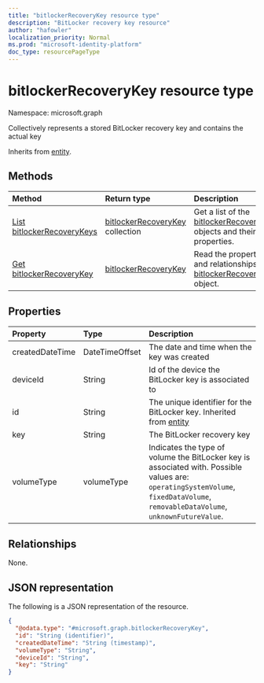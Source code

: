 ```yaml
---
title: "bitlockerRecoveryKey resource type"
description: "BitLocker recovery key resource"
author: "hafowler"
localization_priority: Normal
ms.prod: "microsoft-identity-platform"
doc_type: resourcePageType
---
```


# bitlockerRecoveryKey resource type

Namespace: microsoft.graph

Collectively represents a stored BitLocker recovery key and contains the actual key


Inherits from [entity](../resources/entity.md).

## Methods
|Method|Return type|Description|
|:---|:---|:---|
|[List bitlockerRecoveryKeys](../api/bitlockerrecoverykey-list.md)|[bitlockerRecoveryKey](../resources/bitlockerrecoverykey.md) collection|Get a list of the [bitlockerRecoveryKey](../resources/bitlockerrecoverykey.md) objects and their properties.|
|[Get bitlockerRecoveryKey](../api/bitlockerrecoverykey-get.md)|[bitlockerRecoveryKey](../resources/bitlockerrecoverykey.md)|Read the properties and relationships of a [bitlockerRecoveryKey](../resources/bitlockerrecoverykey.md) object.|

## Properties
|Property|Type|Description|
|:---|:---|:---|
|createdDateTime|DateTimeOffset|The date and time when the key was created|
|deviceId|String|Id of the device the BitLocker key is associated to|
|id|String|The unique identifier for the BitLocker key. Inherited from [entity](../resources/entity.md)|
|key|String|The BitLocker recovery key|
|volumeType|volumeType|Indicates the type of volume the BitLocker key is associated with. Possible values are: `operatingSystemVolume`, `fixedDataVolume`, `removableDataVolume`, `unknownFutureValue`.|

## Relationships
None.

## JSON representation
The following is a JSON representation of the resource.
<!-- {
  "blockType": "resource",
  "keyProperty": "id",
  "@odata.type": "microsoft.graph.bitlockerRecoveryKey",
  "baseType": "microsoft.graph.entity",
  "openType": false
}
-->
``` json
{
  "@odata.type": "#microsoft.graph.bitlockerRecoveryKey",
  "id": "String (identifier)",
  "createdDateTime": "String (timestamp)",
  "volumeType": "String",
  "deviceId": "String",
  "key": "String"
}
```

